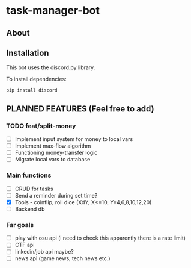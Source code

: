 # task-manager-bot

## About

## Installation

This bot uses the discord.py library.

To install dependencies:
```
pip install discord
```

## PLANNED FEATURES (Feel free to add)

### TODO feat/split-money
- [ ] Implement input system for money to local vars
- [ ] Implement max-flow algorithm
- [ ] Functioning money-transfer logic
- [ ] Migrate local vars to database

### Main functions
- [ ] CRUD for tasks
- [ ] Send a reminder during set time?
- [x] Tools - coinflip, roll dice (XdY, X<=10, Y=4,6,8,10,12,20)
- [ ] Backend db

### Far goals
- [ ] play with osu api (i need to check this apparently there is a rate limit)
- [ ] CTF api
- [ ] linkedin/job api maybe?
- [ ] news api (game news, tech news etc.)